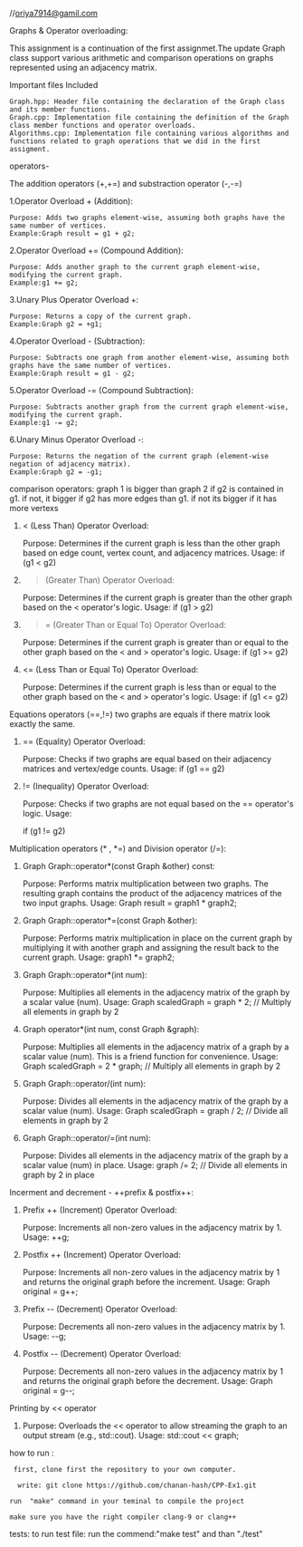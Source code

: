 //oriya7914@gamil.com


Graphs & Operator overloading:

This assignment is a continuation of the first assignmet.The update Graph class  support various arithmetic and comparison operations on graphs represented using an adjacency matrix. 


Important files Included

    Graph.hpp: Header file containing the declaration of the Graph class and its member functions.
    Graph.cpp: Implementation file containing the definition of the Graph class member functions and operator overloads.
    Algorithms.cpp: Implementation file containing various algorithms and functions related to graph operations that we did in the first assigment.



operators-

The addition operators (+,+=) and substraction operator (-,-=)

1.Operator Overload + (Addition):

    Purpose: Adds two graphs element-wise, assuming both graphs have the same number of vertices.
    Example:Graph result = g1 + g2;
2.Operator Overload += (Compound Addition):

    Purpose: Adds another graph to the current graph element-wise, modifying the current graph.
    Example:g1 += g2;
3.Unary Plus Operator Overload +:

    Purpose: Returns a copy of the current graph.
    Example:Graph g2 = +g1;
4.Operator Overload - (Subtraction):

    Purpose: Subtracts one graph from another element-wise, assuming both graphs have the same number of vertices.
    Example:Graph result = g1 - g2;
5.Operator Overload -= (Compound Subtraction):

    Purpose: Subtracts another graph from the current graph element-wise, modifying the current graph.
    Example:g1 -= g2;
6.Unary Minus Operator Overload -:

    Purpose: Returns the negation of the current graph (element-wise negation of adjacency matrix).
    Example:Graph g2 = -g1;

comparison operators:
graph 1 is bigger than graph 2 if  g2 is contained in g1. if not, it bigger if g2 has more edges than g1. if not its bigger if it has more vertexs

1. < (Less Than) Operator Overload:

    Purpose: Determines if the current graph is less than the other graph based on edge count, vertex count, and adjacency matrices.
    Usage:
    if (g1 < g2) 
   
2. > (Greater Than) Operator Overload:

    Purpose: Determines if the current graph is greater than the other graph based on the < operator's logic.
    Usage:
    if (g1 > g2) 

3. >= (Greater Than or Equal To) Operator Overload:

    Purpose: Determines if the current graph is greater than or equal to the other graph based on the < and > operator's logic.
    Usage:
    if (g1 >= g2) 
  
4. <= (Less Than or Equal To) Operator Overload:

    Purpose: Determines if the current graph is less than or equal to the other graph based on the < and > operator's logic.
    Usage:
if (g1 <= g2) 


Equations operators (==,!=)
two graphs are equals if there matrix look exactly the same.
1. == (Equality) Operator Overload:

    Purpose: Checks if two graphs are equal based on their adjacency matrices and vertex/edge counts.
    Usage:
    if (g1 == g2) 
2. != (Inequality) Operator Overload:

    Purpose: Checks if two graphs are not equal based on the == operator's logic.
    Usage:

    if (g1 != g2) 

Multiplication operators (* , *=) and Division operator (/=):

1. Graph Graph::operator*(const Graph &other) const:

    Purpose: Performs matrix multiplication between two graphs. The resulting graph contains the product of the adjacency matrices of the two input graphs.
    Usage:
    Graph result = graph1 * graph2;

2. Graph Graph::operator*=(const Graph &other):

    Purpose: Performs matrix multiplication in place on the current graph by multiplying it with another graph and assigning the result back to the current graph.
    Usage:
    graph1 *= graph2;

3. Graph Graph::operator*(int num):

    Purpose: Multiplies all elements in the adjacency matrix of the graph by a scalar value (num).
    Usage:
    Graph scaledGraph = graph * 2; // Multiply all elements in graph by 2

4. Graph operator*(int num, const Graph &graph):

    Purpose: Multiplies all elements in the adjacency matrix of a graph by a scalar value (num). This is a friend function for convenience.
    Usage:
    Graph scaledGraph = 2 * graph; // Multiply all elements in graph by 2

5. Graph Graph::operator/(int num):

    Purpose: Divides all elements in the adjacency matrix of the graph by a scalar value (num).
    Usage:
    Graph scaledGraph = graph / 2; // Divide all elements in graph by 2

6. Graph Graph::operator/=(int num):

    Purpose: Divides all elements in the adjacency matrix of the graph by a scalar value (num) in place.
    Usage:
    graph /= 2; // Divide all elements in graph by 2 in place



Incerment and decrement - ++prefix & postfix++:

1. Prefix ++ (Increment) Operator Overload:

    Purpose: Increments all non-zero values in the adjacency matrix by 1.
    Usage:
    ++g;

2. Postfix ++ (Increment) Operator Overload:

    Purpose: Increments all non-zero values in the adjacency matrix by 1 and returns the original graph before the increment.
    Usage:
    Graph original = g++;

3. Prefix -- (Decrement) Operator Overload:

    Purpose: Decrements all non-zero values in the adjacency matrix by 1.
    Usage:
    --g;

4. Postfix -- (Decrement) Operator Overload:

    Purpose: Decrements all non-zero values in the adjacency matrix by 1 and returns the original graph before the decrement.
    Usage:
    Graph original = g--;



Printing by << operator
1. Purpose: Overloads the << operator to allow streaming the graph to an output stream (e.g., std::cout).
Usage:
std::cout << graph;


how to run :

     first, clone first the repository to your own computer.

      write: git clone https://github.com/chanan-hash/CPP-Ex1.git

    run  "make" command in your teminal to compile the project 

    make sure you have the right compiler clang-9 or clang++

  tests:
  to run test file:
  run the commend:"make test" and than "./test"








